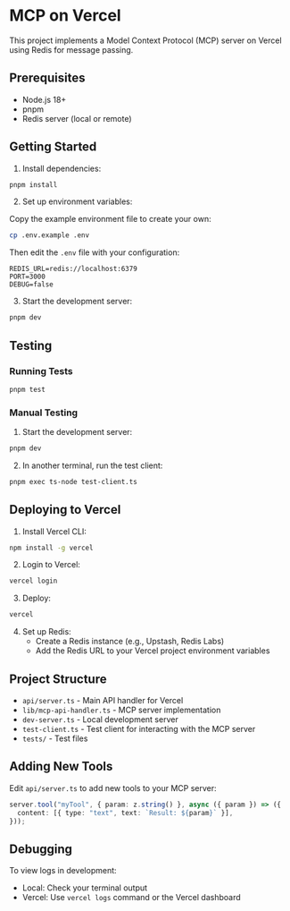 # MCP on Vercel

This project implements a Model Context Protocol (MCP) server on Vercel using Redis for message passing.

## Prerequisites

* Node.js 18+
* pnpm
* Redis server (local or remote)

## Getting Started

1. Install dependencies:

```bash
pnpm install
```

2. Set up environment variables:

Copy the example environment file to create your own:

```bash
cp .env.example .env
```

Then edit the `.env` file with your configuration:

```
REDIS_URL=redis://localhost:6379
PORT=3000
DEBUG=false
```

3. Start the development server:

```bash
pnpm dev
```

## Testing

### Running Tests

```bash
pnpm test
```

### Manual Testing

1. Start the development server:

```bash
pnpm dev
```

2. In another terminal, run the test client:

```bash
pnpm exec ts-node test-client.ts
```

## Deploying to Vercel

1. Install Vercel CLI:

```bash
npm install -g vercel
```

2. Login to Vercel:

```bash
vercel login
```

3. Deploy:

```bash
vercel
```

4. Set up Redis:
   * Create a Redis instance (e.g., Upstash, Redis Labs)
   * Add the Redis URL to your Vercel project environment variables

## Project Structure

* `api/server.ts` - Main API handler for Vercel
* `lib/mcp-api-handler.ts` - MCP server implementation
* `dev-server.ts` - Local development server
* `test-client.ts` - Test client for interacting with the MCP server
* `tests/` - Test files

## Adding New Tools

Edit `api/server.ts` to add new tools to your MCP server:

```typescript
server.tool("myTool", { param: z.string() }, async ({ param }) => ({
  content: [{ type: "text", text: `Result: ${param}` }],
}));
```

## Debugging

To view logs in development:

* Local: Check your terminal output
* Vercel: Use `vercel logs` command or the Vercel dashboard
